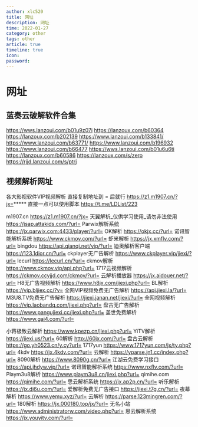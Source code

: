 ```yaml
---
author: xlc520
title: 网址
description: 网址
time: 2022-01-27
category: other
tags: other
article: true
timeline: true
icon: 
password: 
---
```



# 网址

## 蓝奏云破解软件合集

https://wws.lanzoui.com/b01u9z07i
https://lanzoux.com/b60364
https://lanzoux.com/b202139
https://www.lanzoui.com/b133841/
https://www.lanzoui.com/b63771/
https://www.lanzoui.com/b196932
https://www.lanzoui.com/b66477
https://wws.lanzoui.com/b01u6u6ti
https://lanzoux.com/b60586
https://lanzoux.com/s/zero
https://rjjd.lanzoui.com/s/ptrj

## 视频解析网址

各大影视软件VIP视频解析
直接复制地址到 = 后就行
https://z1.m1907.cn/?jx=*****
直接一点可以使用脚本
https://t.me/LDList/223

m1907.cn
https://z1.m1907.cn/?jx=
天翼解析_仅供学习使用_请勿非法使用
https://jsap.attakids.com/?url=
Parwix解析系统
https://jx.parwix.com:4433/player/?url=
OK解析
https://okjx.cc/?url=
诺讯智能解析系统
https://www.ckmov.com/?url=
虾米解析
https://jx.xmflv.com/?url=
bingdou
https://api.qianqi.net/vip/?url=
迪奥解析客户端
https://123.1dior.cn/?url=
ckplayer无广告解析
https://www.ckplayer.vip/jiexi/?url=
lecurl
https://lecurl.cn/?url=
ckmov解析
https://www.ckmov.vip/api.php?url=
1717云视频解析
https://ckmov.ccyjjd.com/ckmov/?url=
云解析播放器
https://jx.aidouer.net/?url=
H8无广告视频解析
https://www.h8jx.com/jiexi.php?url=
BL解析
https://vip.bljiex.cc/?v=
全网VIP视频免费无广告解析
https://api.jiexi.la/?url=
M3U8.TV免费无广告解析
https://jiexi.janan.net/jiexi/?url=
全网视频解析
https://vip.laobandq.com/jiexi.php?url=
盘古无广告解析
https://www.pangujiexi.cc/jiexi.php?url=
盖世免费解析
https://www.gai4.com/?url=

小蒋极致云解析
https://www.kpezp.cn/jlexi.php?url=
YiTV解析
https://jiexi.us/?url=
60解析 
http://60jx.com/?url=
盘古云解析
https://go.yh0523.cn/y.cy?url=
1717yun
https://www.1717yun.com/jx/ty.php?url=
4kdv
https://jx.4kdv.com/?url=
云解析
https://yparse.jn1.cc/index.php?url=
8090解析
https://www.8090g.cn/?url=
江湖云免费学习接口
https://api.jhdyw.vip/?url=
诺讯智能解析系统 
https://www.nxflv.com/?url=
Playm3u8解析
https://www.playm3u8.cn/jiexi.php?url=
qimihe.com
https://qimihe.com/?url=
思云解析系统
https://jx.ap2p.cn/?url=
听乐解析
https://jx.dj6u.com/?url=
爱解析免费无广告接口
https://jiexi.t7g.cn/?url=
夜幕解析
https://www.yemu.xyz/?url=
云解析
https://parse.123mingren.com/?url=
180解析
https://jx.000180.top/jx/?url=
无名小站
https://www.administratorw.com/video.php?url=
思云解析系统
https://jx.youyitv.com/?url=